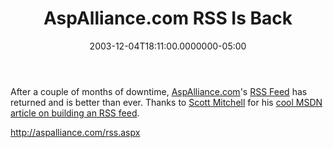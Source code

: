 ﻿---
title: AspAlliance.com RSS Is Back
date: "2003-12-04T18:11:00.0000000-05:00"
description: After a couple of months of downtime, AspAlliance.com RSS Feed
featuredImage: img/aspalliance-com-rss-is-back-featured.png
---

After a couple of months of downtime, [AspAlliance.com](http://aspalliance.com/)'s [RSS Feed](http://aspalliance.com/rss.aspx) has returned and is better than ever. Thanks to [Scott Mitchell](http://scottonwriting.com/) for his [cool MSDN article on building an RSS feed](http://msdn.microsoft.com/library/default.asp?url=/library/en-us/dnaspp/html/aspnet-createrssw-aspnet.asp).

<http://aspalliance.com/rss.aspx>

